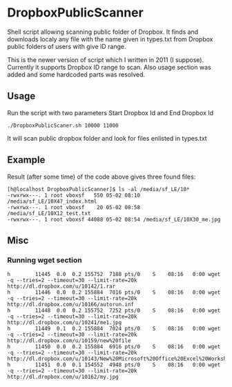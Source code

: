 # DropboxPublicScanner
Shell script allowing scanning public folder of Dropbox. It finds and downloads localy any file with the name given in types.txt from Dropbox public folders of users with give ID range. 

This is the newer version of script which I written in 2011 (I suppose). Currently it supports Dropbox ID range to scan. Also usage section was added and some hardcoded parts was resolved.

## Usage
Run the script with two parameters Start Dropbox Id and End Dropbox Id

`./DropboxPublicScaner.sh 10000 11000`

It will scan public dropbox folder and look for files enlisted in types.txt

## Example
Result (after some time) of the code above gives three found files:

    [h@localhost DropboxPublicScanner]$ ls -al /media/sf_LE/10*
    -rwxrwx---. 1 root vboxsf   550 05-02 08:10 /media/sf_LE/10X47_index.html
    -rwxrwx---. 1 root vboxsf    20 05-02 08:58 /media/sf_LE/10X12_test.txt
    -rwxrwx---. 1 root vboxsf 44088 05-02 08:54 /media/sf_LE/10X30_me.jpg

## Misc

### Running wget section

    h        11445  0.0  0.2 155752  7188 pts/0    S    08:16   0:00 wget -q --tries=2 --timeout=30 --limit-rate=20k http://dl.dropbox.com/u/10142/1.rar
    h        11446  0.0  0.2 155884  7016 pts/0    S    08:16   0:00 wget -q --tries=2 --timeout=30 --limit-rate=20k http://dl.dropbox.com/u/10166/autorun.inf
    h        11448  0.0  0.2 155752  7252 pts/0    S    08:16   0:00 wget -q --tries=2 --timeout=30 --limit-rate=20k http://dl.dropbox.com/u/10241/me1.jpg
    h        11449  0.1  0.2 155884  7024 pts/0    S    08:16   0:00 wget -q --tries=2 --timeout=30 --limit-rate=20k http://dl.dropbox.com/u/10159/new%20file
    h        11450  0.0  0.2 155884  6916 pts/0    S    08:16   0:00 wget -q --tries=2 --timeout=30 --limit-rate=20k http://dl.dropbox.com/u/10143/New%20Microsoft%20Office%20Excel%20Worksheet.xlsx
    h        11451  0.0  0.1 154552  4948 pts/0    S    08:16   0:00 wget -q --tries=2 --timeout=30 --limit-rate=20k http://dl.dropbox.com/u/10162/my.jpg
